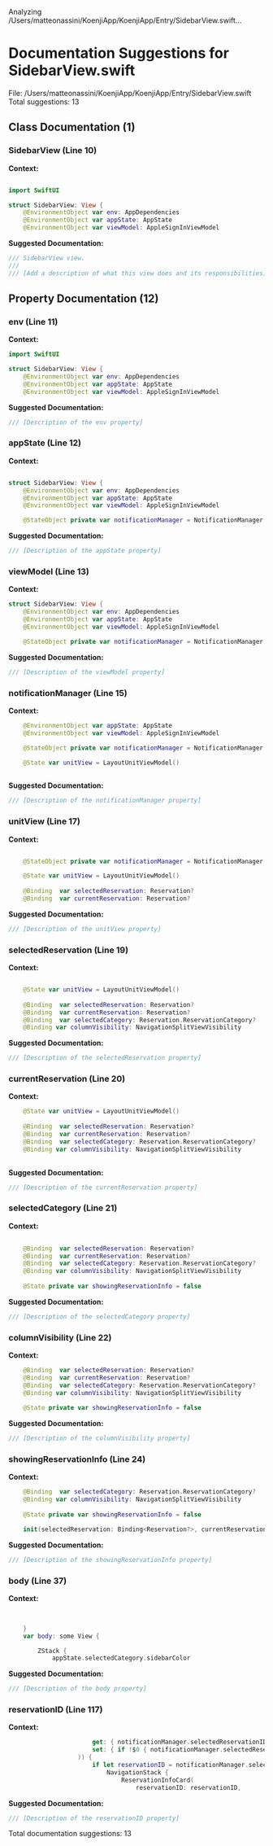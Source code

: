 Analyzing /Users/matteonassini/KoenjiApp/KoenjiApp/Entry/SidebarView.swift...
# Documentation Suggestions for SidebarView.swift

File: /Users/matteonassini/KoenjiApp/KoenjiApp/Entry/SidebarView.swift
Total suggestions: 13

## Class Documentation (1)

### SidebarView (Line 10)

**Context:**

```swift

import SwiftUI

struct SidebarView: View {
    @EnvironmentObject var env: AppDependencies
    @EnvironmentObject var appState: AppState
    @EnvironmentObject var viewModel: AppleSignInViewModel
```

**Suggested Documentation:**

```swift
/// SidebarView view.
///
/// [Add a description of what this view does and its responsibilities]
```

## Property Documentation (12)

### env (Line 11)

**Context:**

```swift
import SwiftUI

struct SidebarView: View {
    @EnvironmentObject var env: AppDependencies
    @EnvironmentObject var appState: AppState
    @EnvironmentObject var viewModel: AppleSignInViewModel

```

**Suggested Documentation:**

```swift
/// [Description of the env property]
```

### appState (Line 12)

**Context:**

```swift

struct SidebarView: View {
    @EnvironmentObject var env: AppDependencies
    @EnvironmentObject var appState: AppState
    @EnvironmentObject var viewModel: AppleSignInViewModel

    @StateObject private var notificationManager = NotificationManager.shared
```

**Suggested Documentation:**

```swift
/// [Description of the appState property]
```

### viewModel (Line 13)

**Context:**

```swift
struct SidebarView: View {
    @EnvironmentObject var env: AppDependencies
    @EnvironmentObject var appState: AppState
    @EnvironmentObject var viewModel: AppleSignInViewModel

    @StateObject private var notificationManager = NotificationManager.shared

```

**Suggested Documentation:**

```swift
/// [Description of the viewModel property]
```

### notificationManager (Line 15)

**Context:**

```swift
    @EnvironmentObject var appState: AppState
    @EnvironmentObject var viewModel: AppleSignInViewModel

    @StateObject private var notificationManager = NotificationManager.shared

    @State var unitView = LayoutUnitViewModel()
    
```

**Suggested Documentation:**

```swift
/// [Description of the notificationManager property]
```

### unitView (Line 17)

**Context:**

```swift

    @StateObject private var notificationManager = NotificationManager.shared

    @State var unitView = LayoutUnitViewModel()
    
    @Binding  var selectedReservation: Reservation?
    @Binding  var currentReservation: Reservation?
```

**Suggested Documentation:**

```swift
/// [Description of the unitView property]
```

### selectedReservation (Line 19)

**Context:**

```swift

    @State var unitView = LayoutUnitViewModel()
    
    @Binding  var selectedReservation: Reservation?
    @Binding  var currentReservation: Reservation?
    @Binding  var selectedCategory: Reservation.ReservationCategory? 
    @Binding var columnVisibility: NavigationSplitViewVisibility
```

**Suggested Documentation:**

```swift
/// [Description of the selectedReservation property]
```

### currentReservation (Line 20)

**Context:**

```swift
    @State var unitView = LayoutUnitViewModel()
    
    @Binding  var selectedReservation: Reservation?
    @Binding  var currentReservation: Reservation?
    @Binding  var selectedCategory: Reservation.ReservationCategory? 
    @Binding var columnVisibility: NavigationSplitViewVisibility
    
```

**Suggested Documentation:**

```swift
/// [Description of the currentReservation property]
```

### selectedCategory (Line 21)

**Context:**

```swift
    
    @Binding  var selectedReservation: Reservation?
    @Binding  var currentReservation: Reservation?
    @Binding  var selectedCategory: Reservation.ReservationCategory? 
    @Binding var columnVisibility: NavigationSplitViewVisibility
    
    @State private var showingReservationInfo = false
```

**Suggested Documentation:**

```swift
/// [Description of the selectedCategory property]
```

### columnVisibility (Line 22)

**Context:**

```swift
    @Binding  var selectedReservation: Reservation?
    @Binding  var currentReservation: Reservation?
    @Binding  var selectedCategory: Reservation.ReservationCategory? 
    @Binding var columnVisibility: NavigationSplitViewVisibility
    
    @State private var showingReservationInfo = false

```

**Suggested Documentation:**

```swift
/// [Description of the columnVisibility property]
```

### showingReservationInfo (Line 24)

**Context:**

```swift
    @Binding  var selectedCategory: Reservation.ReservationCategory? 
    @Binding var columnVisibility: NavigationSplitViewVisibility
    
    @State private var showingReservationInfo = false

    init(selectedReservation: Binding<Reservation?>, currentReservation: Binding<Reservation?>, selectedCategory: Binding<Reservation.ReservationCategory?>, columnVisibility: Binding<NavigationSplitViewVisibility>) {

```

**Suggested Documentation:**

```swift
/// [Description of the showingReservationInfo property]
```

### body (Line 37)

**Context:**

```swift
        
        
    }
    var body: some View {

        ZStack {
            appState.selectedCategory.sidebarColor
```

**Suggested Documentation:**

```swift
/// [Description of the body property]
```

### reservationID (Line 117)

**Context:**

```swift
                       get: { notificationManager.selectedReservationID != nil },
                       set: { if !$0 { notificationManager.selectedReservationID = nil } }
                   )) {
                       if let reservationID = notificationManager.selectedReservationID {
                           NavigationStack {
                               ReservationInfoCard(
                                   reservationID: reservationID,
```

**Suggested Documentation:**

```swift
/// [Description of the reservationID property]
```


Total documentation suggestions: 13

